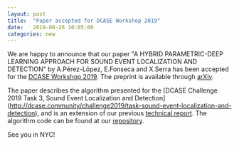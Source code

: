 ```yaml
---
layout: post
title:  "Paper accepted for DCASE Workshop 2019"
date:   2019-08-26 16:05:00
categories: new
---
```


We are happy to announce that our paper "A HYBRID PARAMETRIC-DEEP LEARNING APPROACH FOR SOUND EVENT LOCALIZATION AND DETECTION"
by A.Pérez-López, E.Fonseca and X.Serra has been accepted for the [DCASE Workshop 2019](http://dcase.community/workshop2019/).
The preprint is available through [arXiv](https://arxiv.org/abs/1908.10133).

The paper describes the algorithm presented for the [DCASE Challenge 2019 Task 3, Sound Event Localization and Detection] (http://dcase.community/challenge2019/task-sound-event-localization-and-detection),
and is an extension of our previous [technical report](http://dcase.community/documents/challenge2019/technical_reports/DCASE2019_Perezlopez_106.pdf).
The algorithm code can be found at our [repository](https://github.com/andresperezlopez/DCASE2019_task3).


See you in NYC!
